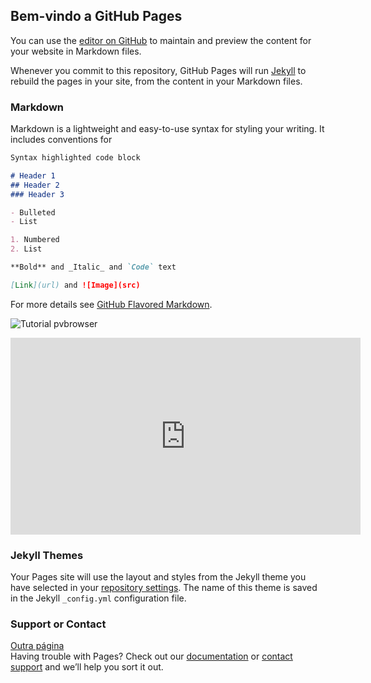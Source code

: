 ## Bem-vindo a GitHub Pages

You can use the [editor on GitHub](https://github.com/jjmg-eng/teste/edit/gh-pages/index.md) to maintain and preview the content for your website in Markdown files.

Whenever you commit to this repository, GitHub Pages will run [Jekyll](https://jekyllrb.com/) to rebuild the pages in your site, from the content in your Markdown files.

### Markdown

Markdown is a lightweight and easy-to-use syntax for styling your writing. It includes conventions for

```markdown
Syntax highlighted code block

# Header 1
## Header 2
### Header 3

- Bulleted
- List

1. Numbered
2. List

**Bold** and _Italic_ and `Code` text

[Link](url) and ![Image](src)
```

For more details see [GitHub Flavored Markdown](https://guides.github.com/features/mastering-markdown/).

![Tutorial pvbrowser](https://youtu.be/iMKa_FeDy2g)

<iframe width="560" height="315" src="https://www.youtube.com/embed/iMKa_FeDy2g" frameborder="0" allow="accelerometer; autoplay; clipboard-write; encrypted-media; gyroscope; picture-in-picture" allowfullscreen></iframe>

### Jekyll Themes

Your Pages site will use the layout and styles from the Jekyll theme you have selected in your [repository settings](https://github.com/jjmg-eng/teste/settings). The name of this theme is saved in the Jekyll `_config.yml` configuration file.

### Support or Contact
[Outra página](anotherPage.md)  
Having trouble with Pages? Check out our [documentation](https://docs.github.com/categories/github-pages-basics/) or [contact support](https://github.com/contact) and we’ll help you sort it out.
